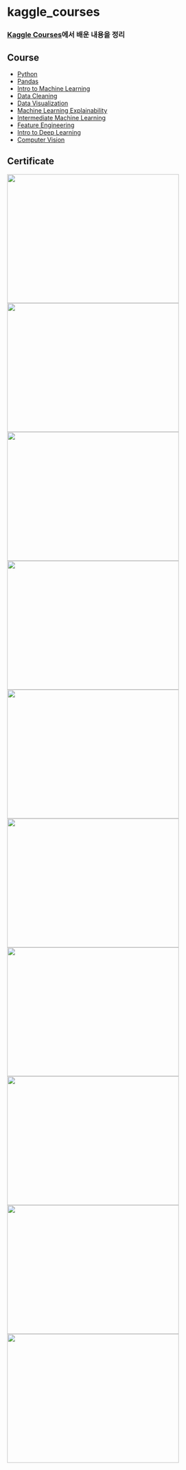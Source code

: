 
# kaggle_courses

### [Kaggle Courses](https://www.kaggle.com/learn)에서 배운 내용을 정리


## Course
- [Python](https://github.com/Jalbin1307/kaggle_courses/tree/main/Python) 
- [Pandas](https://github.com/Jalbin1307/kaggle_courses/tree/main/Pandas) 
- [Intro to Machine Learning](https://github.com/Jalbin1307/kaggle_courses/tree/main/Intro_to_Machine_Learning) 
- [Data Cleaning](https://github.com/Jalbin1307/kaggle_courses/tree/main/Data_Cleaning)
- [Data Visualization](https://github.com/Jalbin1307/kaggle_courses/tree/main/Data_Visualization)
- [Machine Learning Explainability](https://github.com/Jalbin1307/kaggle_courses/tree/main/Machine_Learning_Explainability)
- [Intermediate Machine Learning](https://github.com/Jalbin1307/kaggle_courses/tree/main/Intermediate_Machine_Learning)
- [Feature Engineering](https://github.com/Jalbin1307/kaggle_courses/tree/main/Feature_Engineering)
- [Intro to Deep Learning](https://github.com/Jalbin1307/kaggle_courses/tree/main/Intro_to_Deep_Learning)
- [Computer Vision](https://github.com/Jalbin1307/kaggle_courses/tree/main/Computer_Vision)



## Certificate

<img src="https://user-images.githubusercontent.com/70004933/126608806-4a31943b-17b8-4add-a8e3-dea1aa81079b.png" width="400" height="300"/>
<img src="https://user-images.githubusercontent.com/70004933/126753088-1314a277-56f7-4c73-a814-44a4a30f7de9.png" width="400" height="300"/>
<img src="https://user-images.githubusercontent.com/70004933/126921870-7e45402f-ee36-48c5-94fa-48df3f4760ec.png" width="400" height="300"/>
<img src="https://user-images.githubusercontent.com/70004933/127123616-26601b98-b189-42d0-a11c-ba25a62af9f1.png" width="400" height="300"/>
<img src="https://user-images.githubusercontent.com/70004933/127270658-24bd523b-1906-423a-9695-0f3d3e10c4af.png" width="400" height="300"/>
<img src="https://user-images.githubusercontent.com/70004933/127418226-4e82cadb-24fd-4756-95ac-ce6a25e1329d.png" width="400" height="300"/>
<img src="https://user-images.githubusercontent.com/70004933/127587487-984d3ae7-db44-40bc-b799-e2cd73ba34aa.png" width="400" height="300"/>
<img src="https://user-images.githubusercontent.com/70004933/128365058-2ac7895f-5518-44ba-85e7-f812eeb41b9b.png" width="400" height="300"/>
<img src="https://user-images.githubusercontent.com/70004933/127763503-31f213f8-cb71-4421-810b-63c5351b0c2c.png" width="400" height="300"/>
<img src="https://user-images.githubusercontent.com/70004933/128621945-75c6d534-27f7-4121-9bf0-ab43f7024760.png" width="400" height="300"/>


